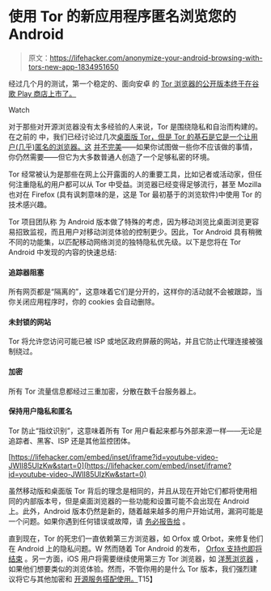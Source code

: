 # 使用 Tor 的新应用程序匿名浏览您的 Android

> 原文：<https://lifehacker.com/anonymize-your-android-browsing-with-tors-new-app-1834951650>

经过几个月的测试，第一个稳定的、面向安卓 的 [Tor 浏览器的公开版本终于在谷歌 Play 商店上市了。](https://play.google.com/store/apps/details?id=org.torproject.torbrowser) 

Watch

对于那些对开源浏览器没有太多经验的人来说，Tor 是围绕隐私和自治而构建的。在之前的 中，我们已经讨论过几次[桌面版 Tor](https://lifehacker.com/the-best-privacy-and-security-focused-web-browsers-1672758270)[，但是 Tor 的基石是它是一个让用户(几乎)匿名的浏览器。这](https://lifehacker.com/how-to-anonymize-your-browsing-with-a-tor-powered-raspb-1793869805) [并不完美](https://2019.www.torproject.org/docs/faq.html.en#AmITotallyAnonymous)——如果你试图做一些你不应该做的事情，你仍然需要——但它为大多数普通人创造了一个足够私密的环境。

Tor 经常被认为是那些在网上公开露面的人的重要工具，比如记者或活动家，但任何注重隐私的用户都可以从 Tor 中受益。浏览器已经变得足够流行，甚至 Mozilla 也对在 Firefox (具有讽刺意味的是，这是 Tor 最初基于的浏览软件)中使用 Tor 的技术感兴趣。

Tor 项目团队称 为 Android 版本做了特殊的考虑，因为移动浏览比桌面浏览更容易招致监视，而且用户对移动浏览体验的控制更少。因此，Tor Android 具有稍微不同的功能集，以匹配移动网络浏览的独特隐私优先级。以下是您将在 Tor Android 中发现的内容的快速总结:

#### **追踪器阻塞**

所有网页都是“隔离的”，这意味着它们是分开的，这样你的活动就不会被跟踪，当你关闭应用程序时，你的 cookies 会自动删除。

#### **未封锁的网站**

Tor 将允许您访问可能已被 ISP 或地区政府屏蔽的网站，并且它防止代理连接被强制绕过。

#### **加密**

所有 Tor 流量信息都经过三重加密，分散在数千台服务器上。

#### **保持用户隐私和匿名**

Tor 防止“指纹识别”，这意味着所有 Tor 用户看起来都与外部来源一样——无论是追踪者、黑客、ISP 还是其他监控团体。

 [https://lifehacker.com/embed/inset/iframe?id=youtube-video-JWII85UlzKw&start=0](https://lifehacker.com/embed/inset/iframe?id=youtube-video-JWII85UlzKw&start=0) 

虽然移动版和桌面版 Tor 背后的理念是相同的，并且从现在开始它们都将使用相同的内部版本号，但是桌面浏览器的一些功能和设置可能不会出现在 Android 上。此外，Android 版本仍然是新的，随着越来越多的用户开始试用，漏洞可能是一个问题。如果你遇到任何错误或故障，请 [务必报告给](https://trac.torproject.org/projects/tor/wiki/doc/community/HowToReportBugFeedback) 。

直到现在，Tor 的死忠们一直依赖第三方浏览器，如 Orfox 或 Orbot，来修复他们在 Android 上的隐私问题。W 然而随着 Tor Android 的发布， [Orfox 支持也即将结束](https://guardianproject.info/apps/orfox/) 。另一方面，iOS 用户将需要继续使用第三方 Tor 浏览器，如 [洋葱浏览器](https://itunes.apple.com/us/app/onion-browser/id519296448?mt=8) ，如果他们想要类似的浏览体验。然而，不管你用的是什么 Tor 版本，我们强烈建议将它与其他加密和 [开源服务搭配使用。](https://lifehacker.com/the-best-competitors-to-every-first-party-google-app-an-1834172092)T15】